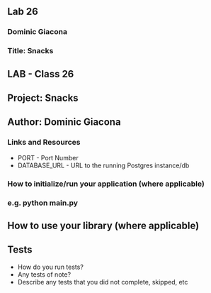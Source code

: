 ## Lab 26
### Dominic Giacona
### Title: Snacks

## LAB - Class 26
## Project: Snacks
## Author: Dominic Giacona

### Links and Resources


- PORT - Port Number
- DATABASE_URL - URL to the running Postgres instance/db
### How to initialize/run your application (where applicable)

### e.g. python main.py
## How to use your library (where applicable)

## Tests

- How do you run tests?
- Any tests of note?
- Describe any tests that you did not complete, skipped, etc
